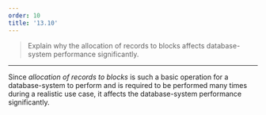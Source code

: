 ```yaml
---
order: 10
title: '13.10'
---
```

> Explain why the allocation of records to blocks affects database-system
> performance significantly. 

--------------------------------

Since _allocation of records to blocks_ is such a basic operation for a database-system 
to perform and is required to be performed many times during a realistic use case, it 
affects the database-system performance significantly. 